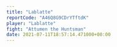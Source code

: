```yaml
---
title: "Lablatte"
reportCode: "A46Q8G9CDrYTftdK"
player: "Lablatte"
fight: "Attumen the Huntsman"
date: 2021-07-11T18:57:14.471000+00:00
---
```

